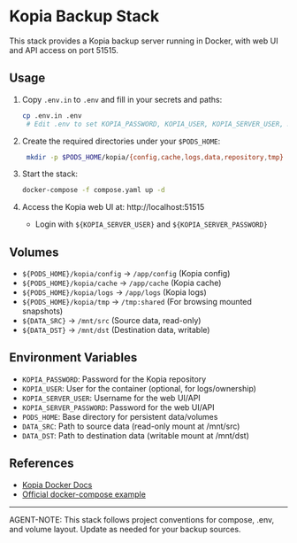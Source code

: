 # Kopia Backup Stack

This stack provides a Kopia backup server running in Docker, with web UI and API access on port 51515.

## Usage

1. Copy `.env.in` to `.env` and fill in your secrets and paths:

    ```sh
    cp .env.in .env
     # Edit .env to set KOPIA_PASSWORD, KOPIA_USER, KOPIA_SERVER_USER, KOPIA_SERVER_PASSWORD, PODS_HOME, DATA_SRC, DATA_DST
    ```

2. Create the required directories under your `$PODS_HOME`:

    ```sh
     mkdir -p $PODS_HOME/kopia/{config,cache,logs,data,repository,tmp}
    ```

3. Start the stack:

    ```sh
    docker-compose -f compose.yaml up -d
    ```

4. Access the Kopia web UI at: http://localhost:51515
    - Login with `${KOPIA_SERVER_USER}` and `${KOPIA_SERVER_PASSWORD}`

## Volumes

-   `${PODS_HOME}/kopia/config` → `/app/config` (Kopia config)
-   `${PODS_HOME}/kopia/cache` → `/app/cache` (Kopia cache)
-   `${PODS_HOME}/kopia/logs` → `/app/logs` (Kopia logs)
-   `${PODS_HOME}/kopia/tmp` → `/tmp:shared` (For browsing mounted snapshots)
-   `${DATA_SRC}` → `/mnt/src` (Source data, read-only)
-   `${DATA_DST}` → `/mnt/dst` (Destination data, writable)

## Environment Variables

-   `KOPIA_PASSWORD`: Password for the Kopia repository
-   `KOPIA_USER`: User for the container (optional, for logs/ownership)
-   `KOPIA_SERVER_USER`: Username for the web UI/API
-   `KOPIA_SERVER_PASSWORD`: Password for the web UI/API
-   `PODS_HOME`: Base directory for persistent data/volumes
-   `DATA_SRC`: Path to source data (read-only mount at /mnt/src)
-   `DATA_DST`: Path to destination data (writable mount at /mnt/dst)

## References

-   [Kopia Docker Docs](https://kopia.io/docs/installation/#docker-images)
-   [Official docker-compose example](https://github.com/kopia/kopia/blob/master/tools/docker/docker-compose.yml)

---

AGENT-NOTE: This stack follows project conventions for compose, .env, and volume layout. Update as needed for your backup sources.

